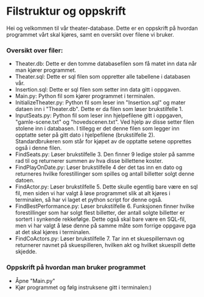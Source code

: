 # Filstruktur og oppskrift 
Hei og velkommen til vår theater-database. Dette er en oppskrift på hvordan programmet vårt skal kjøres, 
samt en oversikt over filene vi bruker. 

### Oversikt over filer: 
- Theater.db: Dette er den tomme databasefilen som få matet inn data når man kjører programmet. 
- Theater.sql: Dette er sql filen som oppretter alle tabellene i databasen vår. 
- Insertion.sql: Dette er sql filen som setter inn data gitt i oppgaven. 
- Main.py: Python fil som kjører programmet i terminalen. 
- InitializeTheater.py: Python fil som leser inn "Insertion.sql" og mater dataen inn i "Theater.db". Dette er da filen som løser brukstilfelle 1. 
- InputSeats.py: Python fil som leser inn hjelpefilene gitt i oppgaven, "gamle-scene.txt" og "hovedscenen.txt". Ved hjelp av disse setter filen stolene inn i databasen. I tillegg er det denne filen som legger inn opptatte seter på gitt dato i hjelpefilene (brukstilfelle 2). Standardbrukeren som står for kjøpet av de opptatte setene opprettes også i denne filen. 
- FindSeats.py: Løser brukstilfelle 3. Den finner 9 ledige stoler på samme rad til og returnerer summen av hva disse billettene koster. 
- FindPlayOnDate.py: Løser brukstilfelle 4 der det tas inn en dato og returneres hvilke forestillinger som spilles og antall billetter solgt denne datoen. 
- FindActor.py: Løser brukstilfelle 5. Dette skulle egentlig bare være en sql fil, men siden vi har valgt å løse programmet slik at alt kjøres i terminalen, så har vi laget et python script for denne også. 
- FindBestPerformance.py: Løser brukstilfelle 6. Funksjonen finner hvilke forestillinger som har solgt flest billetter, der antall solgte billetter er sortert i synkende rekkefølge. Dette også skal bare være en SQL-fil, men vi har valgt å løse denne på samme måte som forrige oppgave pga at det skal kjøres i terminalen. 
- FindCoActors.py: Løser brukstilfelle 7. Tar inn et skuespillernavn og returnerer navnet på skuespilleren, hvilken akt og hvilket skuespill dette skjedde. 

### Oppskrift på hvordan man bruker programmet
- Åpne "Main.py"
- Kjør programmet og følg instruksene gitt i terminalen:)

